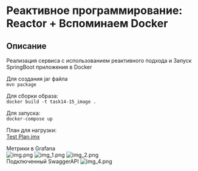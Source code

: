 # Реактивное программирование: Reactor + Вспоминаем Docker

## Описание

Реализация сервиса с использованием реактивного подхода и Запуск SpringBoot приложения в Docker

Для создания jar файла  
```mvn package```

Для сборки образа:  
```docker build -t task14-15_image .```

Для запуска:   
```docker-compose up```

План для нагрузки:  
 [Test Plan.jmx](Test%20Plan.jmx)

Метрики в Grafana  
![img.png](img.png)
![img_1.png](img_1.png)
![img_2.png](img_2.png)  
Подключенный SwaggerAPI 
![img_4.png](img_4.png)